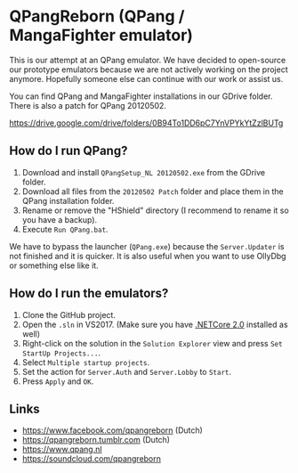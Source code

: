 # QPangReborn (QPang / MangaFighter emulator)

This is our attempt at an QPang emulator. We have decided to open-source our prototype emulators because we are not actively working on the project anymore. Hopefully someone else can continue with our work or assist us.

You can find QPang and MangaFighter installations in our GDrive folder. There is also a patch for QPang 20120502.

https://drive.google.com/drive/folders/0B94To1DD6pC7YnVPYkYtZzlBUTg

## How do I run QPang?

1. Download and install `QPangSetup_NL 20120502.exe` from the GDrive folder.
2. Download all files from the `20120502 Patch` folder and place them in the QPang installation folder.
3. Rename or remove the "HShield" directory (I recommend to rename it so you have a backup).
4. Execute `Run QPang.bat`.

We have to bypass the launcher (`QPang.exe`) because the `Server.Updater` is not finished and it is quicker. It is also useful when you want to use OllyDbg or something else like it.

## How do I run the emulators?

1. Clone the GitHub project.
2. Open the `.sln` in VS2017. (Make sure you have [.NETCore 2.0](https://www.microsoft.com/net/core) installed as well)
3. Right-click on the solution in the `Solution Explorer` view and press `Set StartUp Projects...`.
4. Select `Multiple startup projects`.
5. Set the action for `Server.Auth` and `Server.Lobby` to `Start`.
6. Press `Apply` and `OK`.

## Links

- https://www.facebook.com/qpangreborn (Dutch)
- https://qpangreborn.tumblr.com (Dutch)
- https://www.qpang.nl
- https://soundcloud.com/qpangreborn
